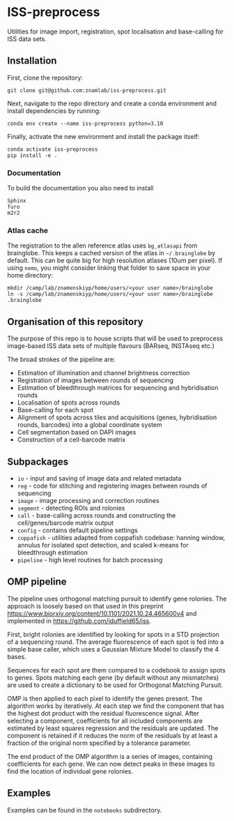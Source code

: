 # ISS-preprocess
Utilities for image import, registration, spot localisation and base-calling for ISS data sets.

## Installation
First, clone the repository:
```
git clone git@github.com:znamlab/iss-preprocess.git
```

Next, navigate to the repo directory and create a conda environment and install dependencies by running:
```
conda env create --name iss-preprocess python=3.10
```

Finally, activate the new environment and install the package itself:
```
conda activate iss-preprocess
pip install -e .
```

### Documentation

To build the documentation you also need to install 
```
Sphinx
furo
m2r2
```

### Atlas cache

The registration to the allen reference atlas uses `bg_atlasapi` from brainglobe. This
keeps a cached version of the atlas in `~/.brainglobe` by default. This can be quite 
big for high resolution atlases (10um per pixel). If using `nemo`, you might consider
linking that folder to save space in your home directory:
```
mkdir /camp/lab/znamenskiyp/home/users/<your user name>/brainglobe
ln -s /camp/lab/znamenskiyp/home/users/<your user name>/brainglobe .brainglobe
```

## Organisation of this repository

The purpose of this repo is to house scripts that will be used to preprocess image-based ISS data sets of multiple flavours (BARseq, INSTAseq etc.)

The broad strokes of the pipeline are:

* Estimation of illumination and channel brightness correction
* Registration of images between rounds of sequencing
* Estimation of bleedthrough matrices for sequencing and hybridisation rounds
* Localisation of spots across rounds
* Base-calling for each spot
* Alignment of spots across tiles and acquisitions (genes, hybridisation rounds, barcodes) into a global coordinate system
* Cell segmentation based on DAPI images
* Construction of a cell-barcode matrix

## Subpackages

* `io` - input and saving of image data and related metadata
* `reg` - code for stitching and registering images between rounds of sequencing
* `image` - image processing and correction routines
* `segment` - detecting ROIs and rolonies
* `call` - base-calling across rounds and constructing the cell/genes/barcode matrix output
* `config` - contains default pipeline settings
* `coppafish` - utilities adapted from coppafish codebase: hanning window, annulus for isolated
spot detection, and scaled k-means for bleedthrough estimation
* `pipeline` - high level routines for batch processing 

## OMP pipeline

The pipeline uses orthogonal matching pursuit to identify gene rolonies. The approach
is loosely based on that used in this preprint https://www.biorxiv.org/content/10.1101/2021.10.24.465600v4
and implemented in https://github.com/jduffield65/iss.

First, bright rolonies are identified by looking for spots in a STD projection
of a sequencing round. The average fluorescence of each spot is fed into a simple
base caller, which uses a Gaussian Mixture Model to classify the 4 bases.

Sequences for each spot are them compared to a codebook to assign spots to genes.
Spots matching each gene (by default without any mismatches) are used to create 
a dictionary to be used for Orthogonal Matching Pursuit. 

OMP is then applied to each pixel to identify the genes present. 
The algorithm works by iteratively. At each step we find the component that has
the highest dot product with the residual fluorescence signal. After selecting
a component, coefficients for all included components are estimated by least
squares regression and the residuals are updated. The component is retained
if it reduces the norm of the residuals by at least a fraction of the original
norm specified by a tolerance parameter.

The end product of the OMP algorithm is a series of images, containing coefficients
for each gene. We can now detect peaks in these images to find the location of 
individual gene rolonies.

## Examples
Examples can be found in the `notebooks` subdirectory.